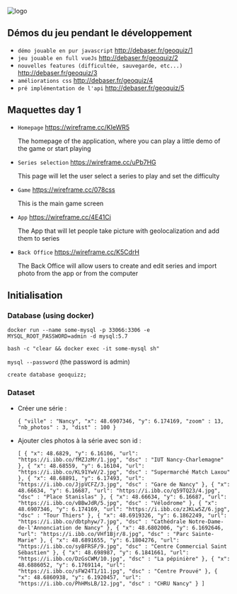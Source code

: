 ![logo](https://cdn.discordapp.com/attachments/554606011592343582/557866827485544448/GeoQuizZLarge.png)

## Démos du jeu pendant le développement

+ `démo jouable en pur javascript` <http://debaser.fr/geoquiz/1>
+ `jeu jouable en full vueJs` <http://debaser.fr/geoquiz/2>
+ `nouvelles features (difficultée, sauvegarde, etc...)` <http://debaser.fr/geoquiz/3>
+ `améliorations css` <http://debaser.fr/geoquiz/4>
+ `pré implémentation de l'api` <http://debaser.fr/geoquiz/5>

## Maquettes day 1

+ `Homepage` <https://wireframe.cc/KIeWR5>
  
  The homepage of the application, where you can play a little demo of the game or start playing

+ `Series selection` <https://wireframe.cc/uPb7HG>
  
  This page will let the user select a series to play and set the difficulty

+ `Game` <https://wireframe.cc/078css>
  
  This is the main game screen


+ `App` <https://wireframe.cc/4E41Ci>
  
  The App that will let people take picture with geolocalization and add them to series


+ `Back Office` <https://wireframe.cc/K5CdrH>
  
  The Back Office will allow users to create and edit series and import photo from the app or from the computer
  
## Initialisation

### Database (using docker)

`docker run --name some-mysql -p 33066:3306 -e MYSQL_ROOT_PASSWORD=admin -d mysql:5.7`
    
`bash -c "clear && docker exec -it some-mysql sh"`
    
`mysql --password` (the password is admin)
    
`create database geoquizz;`
    
### Dataset

+ Créer une série :

    `{
      "ville" : "Nancy",
      "x": 48.6907346,
      "y": 6.174169,
      "zoom" : 13,
      "nb_photos" : 3,
      "dist" : 100
    }`

+ Ajouter cles photos à la série avec son id :

  `[
    {
        "x": 48.6829,
        "y": 6.16106,
        "url": "https://i.ibb.co/fMZJzMr/1.jpg",
        "dsc" : "IUT Nancy-Charlemagne"
    },
    {
        "x": 48.68559,
        "y": 6.16104,
        "url": "https://i.ibb.co/KL91YwV/2.jpg",
        "dsc" : "Supermarché Match Laxou"
    },
    {
        "x": 48.68891,
        "y": 6.17493,
        "url": "https://i.ibb.co/JjpVCFZ/3.jpg",
        "dsc" : "Gare de Nancy"
    },
    {
        "x": 48.66634,
        "y": 6.16687,
        "url": "https://i.ibb.co/q59TQ23/4.jpg",
        "dsc" : "Place Stanislas"
    },
    {
        "x": 48.66634,
        "y": 6.16687,
        "url": "https://i.ibb.co/vBBwJdR/5.jpg",
        "dsc" : "Vélodrome"
    },
    {
        "x": 48.6907346,
        "y": 6.174169,
        "url": "https://i.ibb.co/zJKLw5Z/6.jpg",
        "dsc" : "Tour Thiers"
    },
    {
        "x": 48.6919326,
        "y": 6.1862249,
        "url": "https://i.ibb.co/dbtphyw/7.jpg",
        "dsc" : "Cathédrale Notre-Dame-de-l'Annonciation de Nancy"
    },
    {
        "x": 48.6802006,
        "y": 6.1692646,
        "url": "https://i.ibb.co/VHf1Bjr/8.jpg",
        "dsc" : "Parc Sainte-Marie"
    },
    {
        "x": 48.6891655,
        "y": 6.1804276,
        "url": "https://i.ibb.co/syBFRSF/9.jpg",
        "dsc" : "Centre Commercial Saint Sébastien"
    },
    {
        "x": 48.698987,
        "y": 6.1841661,
        "url": "https://i.ibb.co/DzGsCWM/10.jpg",
        "dsc" : "La pépinière"
    },
    {
        "x": 48.6886052,
        "y": 6.1769114,
        "url": "https://i.ibb.co/sFW24T1/11.jpg",
        "dsc" : "Centre Prouvé"
    },
    {
        "x": 48.6860938,
        "y": 6.1920457,
        "url": "https://i.ibb.co/PhHMsLB/12.jpg",
        "dsc" : "CHRU Nancy"
    }
]`

